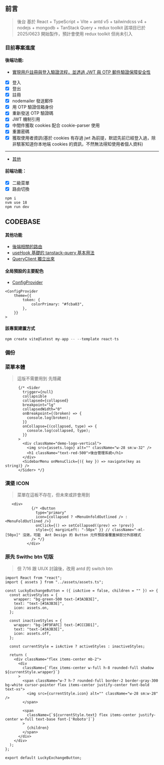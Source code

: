 ## 前言

> 後台 基於 React + TypeScript + Vite + antd v5 + tailwindcss v4 + nodejs + mongodb + TanStack Query + redux toolkit
> 該項目已於 2025/0623 開始製作，預計會使用 redux toolkit 但尚未引入

### 目前專案進度

#### 後端功能:

- [實現用戶註冊與登入驗證流程，並透過 JWT 與 OTP 郵件驗證保障安全性](https://github.com/Vic428-human/antd5-dashboard-practice/tree/main/backend/routes)
- [x] 登入
- [x] 登出
- [x] 註冊
- [x] nodemailer 發送郵件
- [x] 用 OTP 驗證信箱身份
- [x] 重新發送 OTP 驗證碼
- [x] JWT 機制引用
- [x] 中間件獲取 cookies 配合 cookie-parser 使用
- [x] 重置密碼
- [x] 獲取使用者資訊(基於 cookies 有存過 jwt 為前提，默認先前已經登入過，除非駭客知道你本地端 cookies 的資訊，不然無法得知使用者個人資料)

---

- [其他](https://github.com/Vic428-human/antd5-dashboard-practice/blob/main/src/routes/MainContent.tsx)

#### 前端功能：

- [x] 二級菜單
- [x] 路由切換

```
npm i
nvm use 18
npm run dev

```

## CODEBASE

#### 其他功能

- [後端相關的路由](https://github.com/Vic428-human/antd5-dashboard-practice/blob/main/src/routes/MainContent.tsx)
- [useHook 基礎的 tanstack-query 基本用法](https://github.com/Vic428-human/redux-toolkit-and-tanstack-query-demo/blob/main/src/hooks/useApplimittation.ts)
- [QueryClient 獨立出來](https://github.com/Vic428-human/redux-toolkit-and-tanstack-query-demo/blob/main/src/hooks/useApplimittation.ts)

####

#### 全局預設的主要配色

- [ConfigProvider](https://ant.design/docs/react/customize-theme#seed-token)

```
<ConfigProvider
    theme={{
        token: {
            colorPrimary: "#fcba03",
        },
    }}
>
```

#### 該專案建置方式

```js
npm create vite@latest my-app -- --template react-ts

```

### 備份

### 菜單本體

> 這版不需要用到 先隱藏

```
      {/* <Sider
        trigger={null}
        collapsible
        collapsed={collapsed}
        breakpoint="lg"
        collapsedWidth="0"
        onBreakpoint={(broken) => {
          console.log(broken);
        }}
        onCollapse={(collapsed, type) => {
          console.log(collapsed, type);
        }}
      >
        <div className="demo-logo-vertical">
          <img src={assets.logo} alt="" className="w-28 sm:w-32" />
          <h1 className="text-red-500">後台管理系統</h1>
        </div>
        <SidebarMenu onMenuClick={({ key }) => navigate(key as string)} />
      </Sider> */}
```

### 漢堡 ICON

> 菜單在這板不存在，但未來或許會用到

```
   <div>
            {/* <Button
              type="primary"
              icon={collapsed ? <MenuUnfoldOutlined /> : <MenuFoldOutlined />}
              onClick={() => setCollapsed((prev) => !prev)}
              style={{ marginLeft: "-50px" }} // className="-ml-[50px]" 沒效，可能  Ant Design 的 Button 元件預設會覆蓋掉部分外部樣式
            /> */}
          </div>

```

### 原先 Swithc btn 切版

> 但 7/16 跟 UIUX 討論後，改用 antd 的 switch btn

```
import React from "react";
import { assets } from "../assets/assets.ts";

const LuckyExchangeButton = ({ isActive = false, children = "" }) => {
  const activeStyles = {
    wrapper: "bg-green-500 text-[#3A3B3E]",
    text: "text-[#3A3B3E]",
    icon: assets.on,
  };

  const inactiveStyles = {
    wrapper: "bg-[#F9FAFC] text-[#CCCDD1]",
    text: "text-[#3A3B3E]",
    icon: assets.off,
  };

  const currentStyle = isActive ? activeStyles : inactiveStyles;

  return (
    <div className="flex items-center mb-2">
      <div
        className={`flex items-center w-full h-8 rounded-full shadow ${currentStyle.wrapper}`}
      >
        <span className="w-7 h-7 rounded-full border-2 border-gray-300 bg-white cursor-pointer flex items-center justify-center font-bold text-xs">
          <img src={currentStyle.icon} alt="" className="w-28 sm:w-28" />
        </span>

        <span
          className={`${currentStyle.text} flex items-center justify-center w-full text-base font-['Roboto']`}
        >
          {children}
        </span>
      </div>
    </div>
  );
};

export default LuckyExchangeButton;
```
